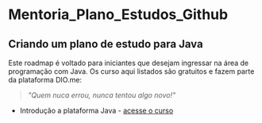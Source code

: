 # Mentoria_Plano_Estudos_Github

## Criando um plano de estudo para Java

Este roadmap é voltado para iniciantes que desejam ingressar na área de programação com Java. Os curso aqui listados são gratuitos e fazem parte da plataforma DIO.me:

> *"Quem nuca errou, nunca tentou algo novo!"*

<!-- Sempre consutar a página de sintaxe - https://docs.github.com/pt/get-started/writing-on-github/getting-started-with-writing-and-formatting-on-github/basic-writing-and-formatting-syntax -->

- Introdução a plataforma Java - [acesse o curso](https://web.dio.me/course/introducao-ao-ecossistema-e-documentacao-java/learning/54e1ad91-8842-4065-bc89-37329f54f0cd)
